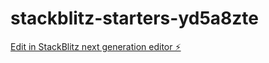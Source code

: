 # stackblitz-starters-yd5a8zte

[Edit in StackBlitz next generation editor ⚡️](https://stackblitz.com/~/github.com/bastien509/stackblitz-starters-yd5a8zte)